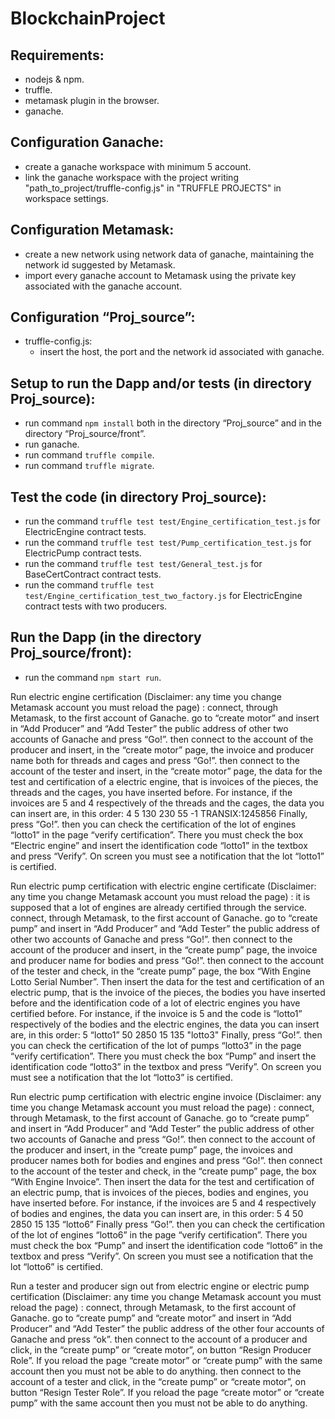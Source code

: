 # BlockchainProject

## Requirements:
- nodejs & npm.
- truffle.
- metamask plugin in the browser.
- ganache.

## Configuration Ganache:
- create a ganache workspace with minimum 5 account.
- link the ganache workspace with the project writing  "path_to_project/truffle-config.js" in "TRUFFLE PROJECTS" in workspace settings.

## Configuration Metamask:
- create a new network using network data of ganache, maintaining the network id suggested by Metamask. 
- import every ganache account to Metamask using the private key associated with the ganache account.

## Configuration “Proj_source”:
- truffle-config.js:
	- insert the host, the port and the network id associated with ganache.

## Setup to run the Dapp and/or tests (in directory Proj_source):
- run command `npm install` both in the directory “Proj_source” and in the directory “Proj_source/front”.
- run ganache.
- run command `truffle compile`.
- run command `truffle migrate`.

## Test the code (in directory Proj_source):
- run the command `truffle test test/Engine_certification_test.js` for ElectricEngine contract tests.
- run the command `truffle test test/Pump_certification_test.js` for ElectricPump contract tests.
- run the command `truffle test test/General_test.js` for BaseCertContract contract tests.
- run the command `truffle test test/Engine_certification_test_two_factory.js` for ElectricEngine contract tests with two producers.

## Run the Dapp (in the directory Proj_source/front):
- run the command `npm start run`.

Run electric engine certification (Disclaimer: any time you change Metamask account you must reload the page) :
connect, through Metamask, to the first account of Ganache.
go to “create motor” and insert in “Add Producer” and “Add Tester” the public address of other two accounts of Ganache and press “Go!”.
then connect to the account of the producer and insert, in the “create motor” page, the invoice and producer name both for threads and cages and press “Go!”.
then connect to the account of the tester and insert, in the “create motor” page, the data for the test and certification of a electric engine, that is invoices of the pieces, the threads and the cages, you have inserted before. For instance, if the invoices are 5 and 4 respectively of the threads and the cages, the data you can insert are, in this order:
4
5
130
230
55
-1
TRANSIX:1245856
	Finally, press “Go!”.
then you can check the certification of the lot of engines “lotto1” in the page “verify certification”. There you must check the box “Electric engine” and insert the identification code “lotto1” in the textbox and press “Verify”. On screen you must see a notification that the lot “lotto1” is certified.

Run electric pump certification with electric engine certificate (Disclaimer: any time you change Metamask account you must reload the page) :
it is supposed that a lot of engines are already certified through the service.
connect, through Metamask, to the first account of Ganache.
go to “create pump” and insert in “Add Producer” and “Add Tester” the public address of other two accounts of Ganache and press “Go!”.
then connect to the account of the producer and insert, in the “create pump” page, the invoice and producer name for bodies and press “Go!”.
then connect to the account of the tester and check, in the “create pump” page, the box “With Engine Lotto Serial Number”. Then insert the data for the test and certification of an electric pump, that is the invoice of the pieces, the bodies you have inserted before and the identification code of a lot of electric engines you have certified before. For instance, if the invoice is 5 and the code is “lotto1” respectively of the bodies and the electric engines, the data you can insert are, in this order:
5
“lotto1”
50
2850
15
135
"lotto3"
	Finally, press “Go!”.
then you can check the certification of the lot of pumps “lotto3” in the page “verify certification”. There you must check the box “Pump” and insert the identification code “lotto3” in the textbox and press “Verify”. On screen you must see a notification that the lot “lotto3” is certified.

Run electric pump certification with electric engine invoice (Disclaimer: any time you change Metamask account you must reload the page) :
connect, through Metamask, to the first account of Ganache.
go to “create pump” and insert in “Add Producer” and “Add Tester” the public address of other two accounts of Ganache and press “Go!”.
then connect to the account of the producer and insert, in the “create pump” page, the invoices and producer names both for bodies and engines and press “Go!”.
then connect to the account of the tester and check, in the “create pump” page, the box “With Engine Invoice”. Then insert the data for the test and certification of an electric pump, that is invoices of the pieces, bodies and engines, you have inserted before. For instance, if the invoices are 5 and 4 respectively of bodies and engines, the data you can insert are, in this order:
5
4
50
2850
15
135
“lotto6”
	Finally press “Go!”.
then you can check the certification of the lot of engines “lotto6” in the page “verify certification”. There you must check the box “Pump” and insert the identification code “lotto6” in the textbox and press “Verify”. On screen you must see a notification that the lot “lotto6” is certified.

Run a tester and producer sign out from electric engine or electric pump certification (Disclaimer: any time you change Metamask account you must reload the page) :
connect, through Metamask, to the first account of Ganache.
go to “create pump” and  “create motor” and insert in “Add Producer” and “Add Tester” the public address of the other four accounts of Ganache and press “ok”.
then connect to the account of a producer and click, in the “create pump” or “create motor”, on button “Resign Producer Role”. If you reload the page “create motor” or “create pump” with the same account then you must not be able to do anything.
then connect to the account of a tester and click, in the “create pump” or “create motor”, on button “Resign Tester Role”. If you reload the page “create motor” or “create pump” with the same account then you must not be able to do anything.

